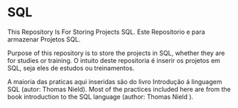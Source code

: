 # SQL
This Repository Is For Storing Projects SQL.
Este Repositorio e para armazenar Projetos SQL.

Purpose of this repository is to store the projects in SQL, whether they are for studies or training.
O intuito deste repositoria é inserir os projetos em SQL, seja eles de estudos ou treinamentos.

A maioria das praticas aqui inseridas são do livro Introdução á linguagem SQL (autor: Thomas Nield).
Most of the practices included here are from the book introduction to the SQL language (author: Thomas Nield ).

